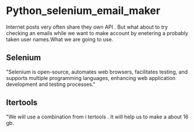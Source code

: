# **Python_selenium_email_maker**

Internet posts very often share they own API . But what about to try checking an emails while we want to make account by enetering a probably taken user names.What we are going to use.

## Selenium

"Selenium is open-source, automates web browsers, facilitates testing, and supports multiple programming languages, enhancing web application development and testing processes."

## Itertools
"We will use a combination from i tertools . It will help us to make a about 16 gb.

